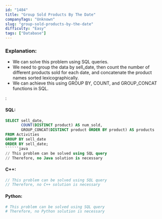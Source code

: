 ```yaml
---
id: "1484"
title: "Group Sold Products By The Date"
companyTags: "Unknown"
slug: "group-sold-products-by-the-date"
difficulty: "Easy"
tags: ["Database"]
---
```


### Explanation:
- We can solve this problem using SQL queries.
- We need to group the data by sell_date, then count the number of different products sold for each date, and concatenate the product names sorted lexicographically.
- We can achieve this using GROUP BY, COUNT, and GROUP_CONCAT functions in SQL.

:

#### SQL:
```sql
SELECT sell_date, 
       COUNT(DISTINCT product) AS num_sold, 
       GROUP_CONCAT(DISTINCT product ORDER BY product) AS products
FROM Activities
GROUP BY sell_date
ORDER BY sell_date;
``````java
// This problem can be solved using SQL query
// Therefore, no Java solution is necessary
```

#### C++:
```cpp
// This problem can be solved using SQL query
// Therefore, no C++ solution is necessary
```

#### Python:
```python
# This problem can be solved using SQL query
# Therefore, no Python solution is necessary
```